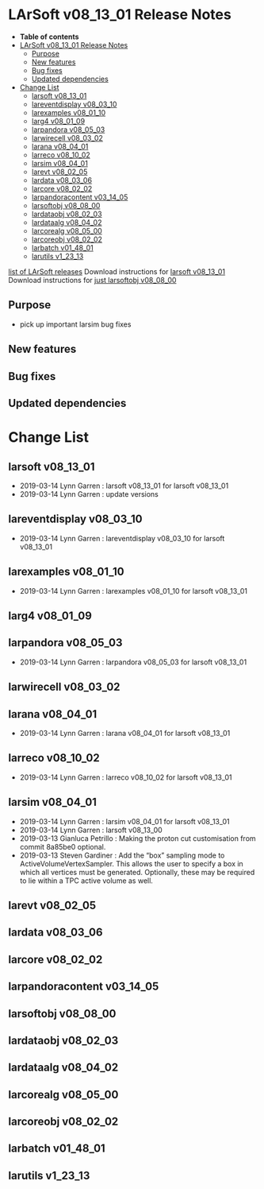 LArSoft v08\_13\_01 Release Notes
======================================================================

-   **Table of contents**
-   [LArSoft v08\_13\_01 Release Notes](#LArSoft-v08_13_01-Release-Notes)
    -   [Purpose](#Purpose)
    -   [New features](#New-features)
    -   [Bug fixes](#Bug-fixes)
    -   [Updated dependencies](#Updated-dependencies)
-   [Change List](#Change-List)
    -   [larsoft v08\_13\_01](#larsoft-v08_13_01)
    -   [lareventdisplay v08\_03\_10](#lareventdisplay-v08_03_10)
    -   [larexamples v08\_01\_10](#larexamples-v08_01_10)
    -   [larg4 v08\_01\_09](#larg4-v08_01_09)
    -   [larpandora v08\_05\_03](#larpandora-v08_05_03)
    -   [larwirecell v08\_03\_02](#larwirecell-v08_03_02)
    -   [larana v08\_04\_01](#larana-v08_04_01)
    -   [larreco v08\_10\_02](#larreco-v08_10_02)
    -   [larsim v08\_04\_01](#larsim-v08_04_01)
    -   [larevt v08\_02\_05](#larevt-v08_02_05)
    -   [lardata v08\_03\_06](#lardata-v08_03_06)
    -   [larcore v08\_02\_02](#larcore-v08_02_02)
    -   [larpandoracontent v03\_14\_05](#larpandoracontent-v03_14_05)
    -   [larsoftobj v08\_08\_00](#larsoftobj-v08_08_00)
    -   [lardataobj v08\_02\_03](#lardataobj-v08_02_03)
    -   [lardataalg v08\_04\_02](#lardataalg-v08_04_02)
    -   [larcorealg v08\_05\_00](#larcorealg-v08_05_00)
    -   [larcoreobj v08\_02\_02](#larcoreobj-v08_02_02)
    -   [larbatch v01\_48\_01](#larbatch-v01_48_01)
    -   [larutils v1\_23\_13](#larutils-v1_23_13)

[list of LArSoft releases](LArSoft_release_list)
Download instructions for [larsoft v08\_13\_01](http://scisoft.fnal.gov/scisoft/bundles/larsoft/v08_13_01/larsoft-v08_13_01.html)
Download instructions for [just larsoftobj v08\_08\_00](http://scisoft.fnal.gov/scisoft/bundles/larsoftobj/v08_08_00/larsoftobj-v08_08_00.html)

Purpose
--------------------

-   pick up important larsim bug fixes

New features
------------------------------

Bug fixes
------------------------

Updated dependencies
----------------------------------------------

Change List
============================

larsoft v08\_13\_01
------------------------------------------

-   2019-03-14 Lynn Garren : larsoft v08\_13\_01 for larsoft v08\_13\_01
-   2019-03-14 Lynn Garren : update versions

lareventdisplay v08\_03\_10
----------------------------------------------------------

-   2019-03-14 Lynn Garren : lareventdisplay v08\_03\_10 for larsoft v08\_13\_01

larexamples v08\_01\_10
--------------------------------------------------

-   2019-03-14 Lynn Garren : larexamples v08\_01\_10 for larsoft v08\_13\_01

larg4 v08\_01\_09
--------------------------------------

larpandora v08\_05\_03
------------------------------------------------

-   2019-03-14 Lynn Garren : larpandora v08\_05\_03 for larsoft v08\_13\_01

larwirecell v08\_03\_02
--------------------------------------------------

larana v08\_04\_01
----------------------------------------

-   2019-03-14 Lynn Garren : larana v08\_04\_01 for larsoft v08\_13\_01

larreco v08\_10\_02
------------------------------------------

-   2019-03-14 Lynn Garren : larreco v08\_10\_02 for larsoft v08\_13\_01

larsim v08\_04\_01
----------------------------------------

-   2019-03-14 Lynn Garren : larsim v08\_04\_01 for larsoft v08\_13\_01
-   2019-03-14 Lynn Garren : larsoft v08\_13\_00
-   2019-03-13 Gianluca Petrillo : Making the proton cut customisation from commit 8a85be0 optional.
-   2019-03-13 Steven Gardiner : Add the “box” sampling mode to ActiveVolumeVertexSampler. This allows the user to specify a box in which all vertices must be generated. Optionally, these may be required to lie within a TPC active volume as well.

larevt v08\_02\_05
----------------------------------------

lardata v08\_03\_06
------------------------------------------

larcore v08\_02\_02
------------------------------------------

larpandoracontent v03\_14\_05
--------------------------------------------------------------

larsoftobj v08\_08\_00
------------------------------------------------

lardataobj v08\_02\_03
------------------------------------------------

lardataalg v08\_04\_02
------------------------------------------------

larcorealg v08\_05\_00
------------------------------------------------

larcoreobj v08\_02\_02
------------------------------------------------

larbatch v01\_48\_01
--------------------------------------------

larutils v1\_23\_13
------------------------------------------
